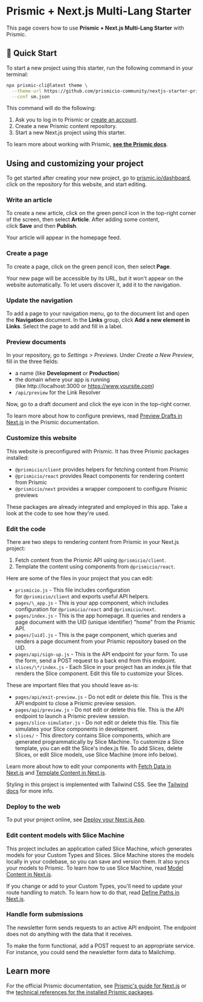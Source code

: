 # Prismic + Next.js Multi-Lang Starter

This page covers how to use **Prismic + Next.js Multi-Lang Starter** with Prismic.

## 🚀 Quick Start

To start a new project using this starter, run the following command in your terminal:

```sh
npx prismic-cli@latest theme \
  --theme-url https://github.com/prismicio-community/nextjs-starter-prismic-multi-language \
  --conf sm.json
```

This command will do the following:

1. Ask you to log in to Prismic or [create an account](https://prismic.io/dashboard/signup).
2. Create a new Prismic content repository.
3. Start a new Next.js project using this starter.

To learn more about working with Prismic, [**see the Prismic docs**](https://prismic.io/docs/technologies/nextjs).

## Using and customizing your project

To get started after creating your new project, go to [prismic.io/dashboard](https://prismic.io/dashboard), click on the repository for this website, and start editing.

### Write an article

To create a new article, click on the green pencil icon in the top-right corner of the screen, then select **Article**. After adding some content, click **Save** and then **Publish**.

Your article will appear in the homepage feed.

### Create a page

To create a page, click on the green pencil icon, then select **Page**.

Your new page will be accessible by its URL, but it won't appear on the website automatically. To let users discover it, add it to the navigation.

### Update the navigation

To add a page to your navigation menu, go to the document list and open the **Navigation** document. In the **Links** group, click **Add a new element in Links**. Select the page to add and fill in a label.

### Preview documents

In your repository, go to *Settings > Previews*. Under *Create a New Preview*, fill in the three fields:

- a name (like **Development** or **Production**)
- the domain where your app is running (like http://localhost:3000 or https://www.yoursite.com)
- `/api/preview` for the Link Resolver

Now, go to a draft document and click the eye icon in the top-right corner.

To learn more about how to configure previews, read [Preview Drafts in Next.js](https://prismic.io/docs/technologies/preview-content-nextjs) in the Prismic documentation.

### Customize this website

This website is preconfigured with Prismic. It has three Prismic packages installed:

- `@prismicio/client` provides helpers for fetching content from Prismic
- `@prismicio/react` provides React components for rendering content from Prismic
- `@prismicio/next` provides a wrapper component to configure Prismic previews

These packages are already integrated and employed in this app. Take a look at the code to see how they're used.

### Edit the code

There are two steps to rendering content from Prismic in your Next.js project:

1. Fetch content from the Prismic API using `@prismicio/client`.
2. Template the content using components from `@prismicio/react`.

Here are some of the files in your project that you can edit:

- `prismicio.js` - This file includes configuration for `@prismicio/client` and exports useful API helpers.
- `pages/\_app.js` - This is your app component, which includes configuration for `@prismicio/react` and `@prismicio/next`.
- `pages/index.js` - This is the app homepage. It queries and renders a page document with the UID (unique identifier) "home" from the Prismic API.
- `pages/[uid].js` - This is the page component, which queries and renders a page document from your Prismic repository based on the UID.
- `pages/api/sign-up.js` - This is the API endpoint for your form. To use the form, send a POST request to a back end from this endpoint.
- `slices/\*/index.js` - Each Slice in your project has an index.js file that renders the Slice component. Edit this file to customize your Slices.

These are important files that you should leave as-is:

- `pages/api/exit-preview.js` - Do not edit or delete this file. This is the API endpoint to close a Prismic preview session.
- `pages/api/preview.js` - Do not edit or delete this file. This is the API endpoint to launch a Prismic preview session.
- `pages/slice-simulator.js` - Do not edit or delete this file. This file simulates your Slice components in development.
- `slices/` - This directory contains Slice components, which are generated programmatically by Slice Machine. To customize a Slice template, you can edit the Slice's index.js file. To add Slices, delete Slices, or edit Slice models, use Slice Machine (more info below).

Learn more about how to edit your components with [Fetch Data in Next.js](https://prismic.io/docs/technologies/fetch-data-nextjs) and [Template Content in Next.js](https://prismic.io/docs/technologies/template-content-nextjs).

Styling in this project is implemented with Tailwind CSS. See the [Tailwind docs](https://tailwindcss.com/docs) for more info.

### Deploy to the web

To put your project online, see [Deploy your Next.js App](https://prismic.io/docs/technologies/deploy-nextjs).

### Edit content models with Slice Machine

This project includes an application called Slice Machine, which generates models for your Custom Types and Slices. Slice Machine stores the models locally in your codebase, so you can save and version them. It also syncs your models to Prismic. To learn how to use Slice Machine, read [Model Content in Next.js](https://prismic.io/docs/technologies/model-content-nextjs).

If you change or add to your Custom Types, you'll need to update your route handling to match. To learn how to do that, read [Define Paths in Next.js](https://prismic.io/docs/technologies/define-paths-nextjs).

### Handle form submissions

The newsletter form sends requests to an active API endpoint. The endpoint does not do anything with the data that it receives.

To make the form functional, add a POST request to an appropriate service. For instance, you could send the newsletter form data to Mailchimp.

## Learn more

For the official Prismic documentation, see [Prismic's guide for Next.js](https://prismic.io/docs/technologies/nextjs) or the [technical references for the installed Prismic packages](https://prismic.io/docs/technologies/technical-references).
